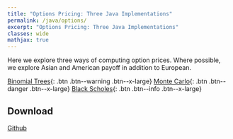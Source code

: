 ```yaml
---
title: "Options Pricing: Three Java Implementations"
permalink: /java/options/
excerpt: "Options Pricing: Three Java Implementations"
classes: wide
mathjax: true
---
```


Here we explore three ways of computing option prices.
Where possible, we explore Asian and American payoff in addition to European.



[Binomial Trees](/java/options/trees/){: .btn .btn--warning .btn--x-large}
[Monte Carlo](/java/options/montecarlo/){: .btn .btn--danger .btn--x-large}
[Black Scholes](/java/options/blackscholes/){: .btn .btn--info .btn--x-large}


## Download

[Github](https://github.com/Adrian-Ng/OptionPricer)